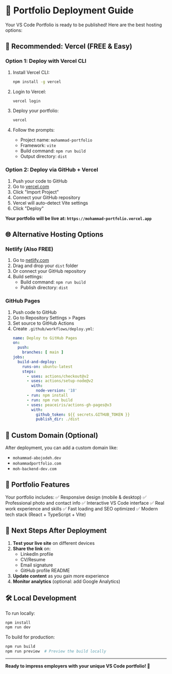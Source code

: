 # 🚀 Portfolio Deployment Guide

Your VS Code Portfolio is ready to be published! Here are the best hosting options:

## 🌟 Recommended: Vercel (FREE & Easy)

### Option 1: Deploy with Vercel CLI
1. Install Vercel CLI:
   ```bash
   npm install -g vercel
   ```

2. Login to Vercel:
   ```bash
   vercel login
   ```

3. Deploy your portfolio:
   ```bash
   vercel
   ```

4. Follow the prompts:
   - Project name: `mohammad-portfolio`
   - Framework: `vite`
   - Build command: `npm run build`
   - Output directory: `dist`

### Option 2: Deploy via GitHub + Vercel
1. Push your code to GitHub
2. Go to [vercel.com](https://vercel.com)
3. Click "Import Project"
4. Connect your GitHub repository
5. Vercel will auto-detect Vite settings
6. Click "Deploy"

**Your portfolio will be live at: `https://mohammad-portfolio.vercel.app`**

## 🌐 Alternative Hosting Options

### Netlify (Also FREE)
1. Go to [netlify.com](https://netlify.com)
2. Drag and drop your `dist` folder
3. Or connect your GitHub repository
4. Build settings:
   - Build command: `npm run build`
   - Publish directory: `dist`

### GitHub Pages
1. Push code to GitHub
2. Go to Repository Settings > Pages
3. Set source to GitHub Actions
4. Create `.github/workflows/deploy.yml`:
   ```yaml
   name: Deploy to GitHub Pages
   on:
     push:
       branches: [ main ]
   jobs:
     build-and-deploy:
       runs-on: ubuntu-latest
       steps:
         - uses: actions/checkout@v2
         - uses: actions/setup-node@v2
           with:
             node-version: '18'
         - run: npm install
         - run: npm run build
         - uses: peaceiris/actions-gh-pages@v3
           with:
             github_token: ${{ secrets.GITHUB_TOKEN }}
             publish_dir: ./dist
   ```

## 🔗 Custom Domain (Optional)

After deployment, you can add a custom domain like:
- `mohammad-abojodeh.dev`
- `mohammadportfolio.com`
- `moh-backend-dev.com`

## 📱 Portfolio Features

Your portfolio includes:
✅ Responsive design (mobile & desktop)
✅ Professional photo and contact info
✅ Interactive VS Code interface
✅ Real work experience and skills
✅ Fast loading and SEO optimized
✅ Modern tech stack (React + TypeScript + Vite)

## 🎯 Next Steps After Deployment

1. **Test your live site** on different devices
2. **Share the link** on:
   - LinkedIn profile
   - CV/Resume
   - Email signature
   - GitHub profile README
3. **Update content** as you gain more experience
4. **Monitor analytics** (optional: add Google Analytics)

## 🛠️ Local Development

To run locally:
```bash
npm install
npm run dev
```

To build for production:
```bash
npm run build
npm run preview  # Preview the build locally
```

---

**Ready to impress employers with your unique VS Code portfolio! 🎉**
